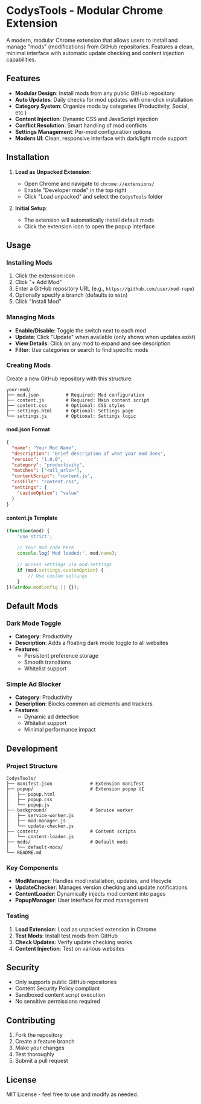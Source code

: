 # CodysTools - Modular Chrome Extension

A modern, modular Chrome extension that allows users to install and manage "mods" (modifications) from GitHub repositories. Features a clean, minimal interface with automatic update checking and content injection capabilities.

## Features

- **Modular Design**: Install mods from any public GitHub repository
- **Auto Updates**: Daily checks for mod updates with one-click installation
- **Category System**: Organize mods by categories (Productivity, Social, etc.)
- **Content Injection**: Dynamic CSS and JavaScript injection
- **Conflict Resolution**: Smart handling of mod conflicts
- **Settings Management**: Per-mod configuration options
- **Modern UI**: Clean, responsive interface with dark/light mode support

## Installation

1. **Load as Unpacked Extension**:
   - Open Chrome and navigate to `chrome://extensions/`
   - Enable "Developer mode" in the top right
   - Click "Load unpacked" and select the `CodysTools` folder

2. **Initial Setup**:
   - The extension will automatically install default mods
   - Click the extension icon to open the popup interface

## Usage

### Installing Mods
1. Click the extension icon
2. Click "+ Add Mod"
3. Enter a GitHub repository URL (e.g., `https://github.com/user/mod-repo`)
4. Optionally specify a branch (defaults to `main`)
5. Click "Install Mod"

### Managing Mods
- **Enable/Disable**: Toggle the switch next to each mod
- **Update**: Click "Update" when available (only shows when updates exist)
- **View Details**: Click on any mod to expand and see description
- **Filter**: Use categories or search to find specific mods

### Creating Mods

Create a new GitHub repository with this structure:

```
your-mod/
├── mod.json          # Required: Mod configuration
├── content.js        # Required: Main content script
├── content.css       # Optional: CSS styles
├── settings.html     # Optional: Settings page
└── settings.js       # Optional: Settings logic
```

#### mod.json Format
```json
{
  "name": "Your Mod Name",
  "description": "Brief description of what your mod does",
  "version": "1.0.0",
  "category": "productivity",
  "matches": ["<all_urls>"],
  "contentScript": "content.js",
  "cssFile": "content.css",
  "settings": {
    "customOption": "value"
  }
}
```

#### content.js Template
```javascript
(function(mod) {
    'use strict';
    
    // Your mod code here
    console.log('Mod loaded:', mod.name);
    
    // Access settings via mod.settings
    if (mod.settings.customOption) {
        // Use custom settings
    }
})(window.modConfig || {});
```

## Default Mods

### Dark Mode Toggle
- **Category**: Productivity
- **Description**: Adds a floating dark mode toggle to all websites
- **Features**: 
  - Persistent preference storage
  - Smooth transitions
  - Whitelist support

### Simple Ad Blocker
- **Category**: Productivity
- **Description**: Blocks common ad elements and trackers
- **Features**:
  - Dynamic ad detection
  - Whitelist support
  - Minimal performance impact

## Development

### Project Structure
```
CodysTools/
├── manifest.json              # Extension manifest
├── popup/                     # Extension popup UI
│   ├── popup.html
│   ├── popup.css
│   └── popup.js
├── background/                # Service worker
│   ├── service-worker.js
│   ├── mod-manager.js
│   └── update-checker.js
├── content/                   # Content scripts
│   └── content-loader.js
├── mods/                      # Default mods
│   └── default-mods/
└── README.md
```

### Key Components

- **ModManager**: Handles mod installation, updates, and lifecycle
- **UpdateChecker**: Manages version checking and update notifications
- **ContentLoader**: Dynamically injects mod content into pages
- **PopupManager**: User interface for mod management

### Testing

1. **Load Extension**: Load as unpacked extension in Chrome
2. **Test Mods**: Install test mods from GitHub
3. **Check Updates**: Verify update checking works
4. **Content Injection**: Test on various websites

## Security

- Only supports public GitHub repositories
- Content Security Policy compliant
- Sandboxed content script execution
- No sensitive permissions required

## Contributing

1. Fork the repository
2. Create a feature branch
3. Make your changes
4. Test thoroughly
5. Submit a pull request

## License

MIT License - feel free to use and modify as needed.
